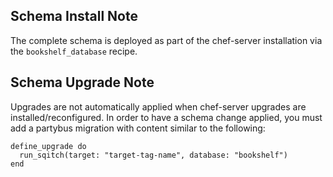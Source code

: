 ## Schema Install Note

The complete schema is deployed as part of the chef-server installation
via the `bookshelf_database` recipe.

## Schema Upgrade Note

Upgrades are not automatically applied when chef-server upgrades are
installed/reconfigured.  In order to have a schema change applied,
you must add a partybus migration with content similar to the following:

    define_upgrade do
      run_sqitch(target: "target-tag-name", database: "bookshelf")
    end

